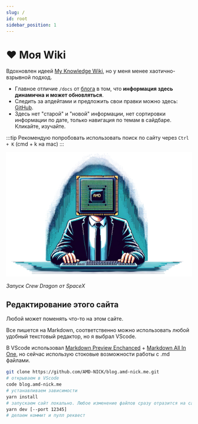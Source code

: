 ```yaml
---
slug: /
id: root
sidebar_position: 1
---
```


# ❤️ Моя Wiki

Вдохновлен идеей [My Knowledge Wiki](https://wiki.nikiv.dev), но у меня менее хаотично-взрывной подход.

- Главное отличие `/docs` от [блога](/) в том, что **информация здесь динамична и может обновляться**.
- Следить за апдейтами и предложить свои правки можно здесь: [GitHub](https://github.com/AMD-NICK/blog.amd-nick.me/tree/main/docs).
- Здесь нет "старой" и "новой" информации, нет сортировки информации по дате, только навигация по темам в сайдбаре. Кликайте, изучайте.

:::tip
Рекомендую попробовать использовать поиск по сайту через `Ctrl + K` (cmd + k на mac)
:::

![](amd-headed-person.png)

_Запуск Crew Dragon от SpaceX_

## Редактирование этого сайта

Любой может поменять что-то на этом сайте.

Все пишется на Markdown, соответственно можно использовать любой удобный текстовый редактор, но я выбрал VScode.

В VScode использовал [Markdown Preview Enchanced](https://marketplace.visualstudio.com/items?itemName=shd101wyy.markdown-preview-enhanced) + [Markdown All In One](https://marketplace.visualstudio.com/items?itemName=yzhang.markdown-all-in-one), но сейчас использую стоковые возможности работы с .md файлами.

```bash
git clone https://github.com/AMD-NICK/blog.amd-nick.me.git
# открываем в VScode
code blog.amd-nick.me
# устанавливаем зависимости
yarn install
# запускаем сайт локально. Любое изменение файлов сразу отразится на сайте. Очень удобно
yarn dev [--port 12345]
# делаем коммит и пулл реквест
```
